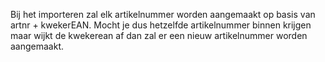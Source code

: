 Bij het importeren zal elk artikelnummer worden aangemaakt op basis van artnr + kwekerEAN. Mocht je dus hetzelfde artikelnummer binnen krijgen maar wijkt de kwekerean af dan zal er een nieuw artikelnummer worden aangemaakt.
